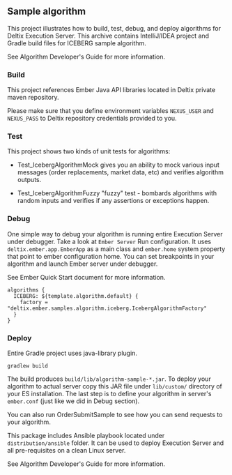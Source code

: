 ## Sample algorithm

This project illustrates how to build, test, debug, and deploy algorithms for Deltix Execution Server.
This archive contains IntelliJ/IDEA project and Gradle build files for ICEBERG sample algorithm.

See Algorithm Developer's Guide for more information.

### Build

This project references Ember Java API libraries located in Deltix private maven repository.

Please make sure that you define environment variables `NEXUS_USER` and `NEXUS_PASS` to Deltix repository credentials provided to you.

### Test

This project shows two kinds of unit tests for algorithms:

* Test_IcebergAlgorithmMock gives you an ability to mock various input messages (order replacements, market data, etc) 
  and verifies algorithm outputs.

* Test_IcebergAlgorithmFuzzy "fuzzy" test - bombards algorithms with random inputs and verifies if any assertions or 
  exceptions happen.

### Debug

One simple way to debug your algorithm is running entire Execution Server under debugger. 
Take a look at `Ember Server` Run configuration. It uses `deltix.ember.app.EmberApp` as a main class and `ember.home` 
system property that point to ember configuration home.
You can set breakpoints in your algorithm and launch Ember server under debugger.

See Ember Quick Start document for more information.

```
algorithms {
  ICEBERG: ${template.algorithm.default} {
    factory = "deltix.ember.samples.algorithm.iceberg.IcebergAlgorithmFactory"
  }
}
````

### Deploy

Entire Gradle project uses java-library plugin.

```
gradlew build 
```

The build produces `build/lib/algorithm-sample-*.jar`. To deploy your algorithm to actual server copy this JAR file under `lib/custom/` directory of your ES installation.
The last step is to define your algorithm in server's `ember.conf` (just like we did in Debug section).  

You can also run OrderSubmitSample to see how you can send requests to your algorithm.

This package includes Ansible playbook located under `distribution/ansible` folder. It can be used to deploy Execution Server and all pre-requisites on a clean Linux server.


See Algorithm Developer's Guide for more information.  